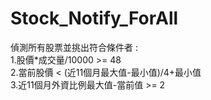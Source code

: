 # Stock_Notify_ForAll
偵測所有股票並挑出符合條件者 :\
1.股價*成交量/10000 >= 48\
2.當前股價 < (近11個月最大值-最小值)/4+最小值\
3.近11個月外資比例最大值-當前值 >= 2
